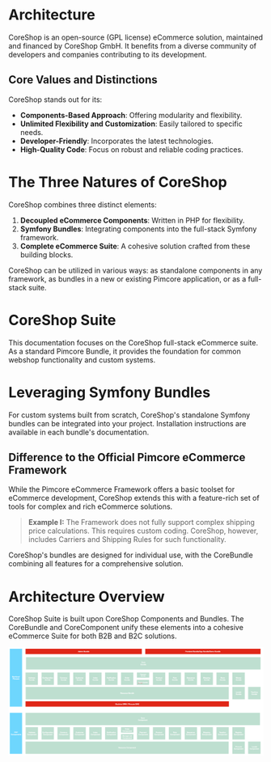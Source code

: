 # Architecture

CoreShop is an open-source (GPL license) eCommerce solution, maintained and financed by CoreShop GmbH. It benefits from
a diverse community of developers and companies contributing to its development.

## Core Values and Distinctions

CoreShop stands out for its:

- **Components-Based Approach**: Offering modularity and flexibility.
- **Unlimited Flexibility and Customization**: Easily tailored to specific needs.
- **Developer-Friendly**: Incorporates the latest technologies.
- **High-Quality Code**: Focus on robust and reliable coding practices.

# The Three Natures of CoreShop

CoreShop combines three distinct elements:

1. **Decoupled eCommerce Components**: Written in PHP for flexibility.
2. **Symfony Bundles**: Integrating components into the full-stack Symfony framework.
3. **Complete eCommerce Suite**: A cohesive solution crafted from these building blocks.

CoreShop can be utilized in various ways: as standalone components in any framework, as bundles in a new or existing
Pimcore application, or as a full-stack suite.

# CoreShop Suite

This documentation focuses on the CoreShop full-stack eCommerce suite. As a standard Pimcore Bundle, it provides the
foundation for common webshop functionality and custom systems.

# Leveraging Symfony Bundles

For custom systems built from scratch, CoreShop's standalone Symfony bundles can be integrated into your project.
Installation instructions are available in each bundle's documentation.

## Difference to the Official Pimcore eCommerce Framework

While the Pimcore eCommerce Framework offers a basic toolset for eCommerce development, CoreShop extends this with a
feature-rich set of tools for complex and rich eCommerce solutions.

> **Example I:** The Framework does not fully support complex shipping price calculations. This requires custom coding.
> CoreShop, however, includes Carriers and Shipping Rules for such functionality.

CoreShop's bundles are designed for individual use, with the CoreBundle combining all features for a comprehensive
solution.

# Architecture Overview

CoreShop Suite is built upon CoreShop Components and Bundles. The CoreBundle and CoreComponent unify these elements into
a cohesive eCommerce Suite for both B2B and B2C solutions.

![Architecture](img/architecture.png)
